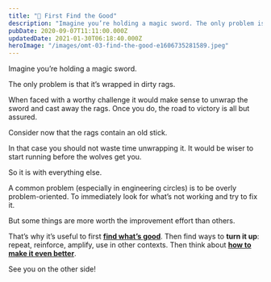 ```yaml
---
title: "🍎 First Find the Good"
description: "Imagine you’re holding a magic sword. The only problem is that it’s wrapped in dirty rags. When faced with a worthy challenge it would make sense to unwrap the sword and cast away the rags. Once yo..."
pubDate: 2020-09-07T11:11:00.000Z
updatedDate: 2021-01-30T06:18:40.000Z
heroImage: "/images/omt-03-find-the-good-e1606735281589.jpeg"
---
```

Imagine you’re holding a magic sword.

The only problem is that it’s wrapped in dirty rags.

When faced with a worthy challenge it would make sense to unwrap
the sword and cast away the rags. Once you do, the road to
victory is all but assured.

Consider now that the rags contain an old stick.

In that case you should not waste time unwrapping it. It would
be wiser to start running before the wolves get you.

So it is with everything else.

A common problem (especially in engineering circles) is to be
overly problem-oriented. To immediately look for what’s not
working and try to fix it.

But some things are more worth the improvement effort than
others.

That’s why it’s useful to first **[find what’s good](https://mailchi.mp/c3e6427eb2eb/perfection?ref=localhost)**. Then find ways to **turn it up**: repeat,
reinforce, amplify, use in other contexts. Then think
about **[how to make it even better](https://mailchi.mp/c3e6427eb2eb/perfection?ref=localhost)**.

See you on the other side!